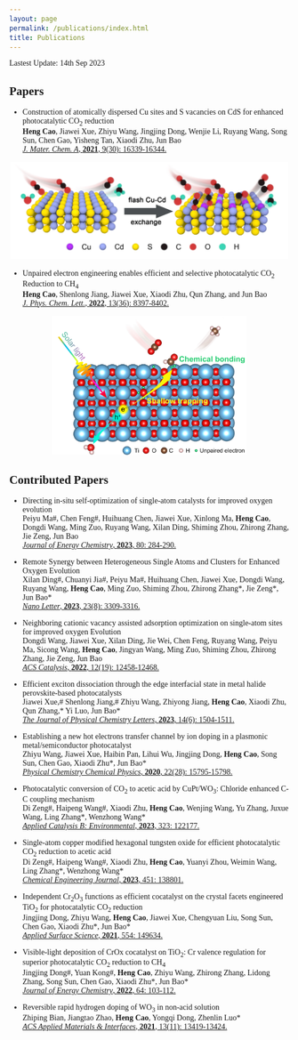 ```yaml
---
layout: page
permalink: /publications/index.html
title: Publications
---
```


Lastest Update: 14th Sep 2023&nbsp; 
<body style="font-family:Verdana">

## Papers

- Construction of atomically dispersed Cu sites and S vacancies on CdS for enhanced photocatalytic CO<sub>2</sub> reduction<br>
**Heng Cao**, Jiawei Xue, Zhiyu Wang, Jingjing Dong, Wenjie Li, Ruyang Wang, Song Sun, Chen Gao, Yisheng Tan, Xiaodi Zhu, Jun Bao<br>
  [<i>J. Mater. Chem. A</i>, <b>2021</b>, 9(30): 16339-16344.](https://doi.org/10.1039/d1ta03615g)<br>

<div align=center>
<img src="images/2.jpg" class="floatpic" width="500" height="175">
</div>



- Unpaired electron engineering enables efficient and selective photocatalytic CO<sub>2</sub> Reduction to CH<sub>4</sub><br>
**Heng Cao**, Shenlong Jiang, Jiawei Xue, Xiaodi Zhu, Qun Zhang, and Jun Bao<br>
[<i>J. Phys. Chem. Lett.</i>, <b>2022</b>, 13(36): 8397-8402.](https://doi.org/10.1021/acs.jpclett.2c01983)<br>

<div align=center>
<img src="images/1.jpg" class="floatpic" width="350" height="250">
</div>

## Contributed Papers

- Directing in-situ self-optimization of single-atom catalysts for improved oxygen evolution<br>Peiyu Ma#, Chen Feng#, Huihuang Chen, Jiawei Xue, Xinlong Ma, **Heng Cao**, Dongdi Wang, Ming Zuo, Ruyang Wang, Xilan Ding, Shiming Zhou, Zhirong Zhang, Jie Zeng, Jun Bao<br> [<i>Journal of Energy Chemistry</i>, <b>2023</b>, 80: 284-290.](http://dx.doi.org/10.1016/j.jechem.2022.12.051)<br>

- Remote Synergy between Heterogeneous Single Atoms and Clusters for Enhanced Oxygen Evolution<br>
Xilan Ding#, Chuanyi Jia#, Peiyu Ma#, Huihuang Chen, Jiawei Xue, Dongdi Wang, Ruyang Wang, **Heng Cao**, Ming Zuo, Shiming Zhou, Zhirong Zhang*, Jie Zeng*, Jun Bao*<br>
[<i>Nano Letter</i>, **2023**, 23(8): 3309-3316.](https://doi.org/10.1021/acs.nanolett.3c00228)<br>

- Neighboring cationic vacancy assisted adsorption optimization on single-atom sites for improved oxygen Evolution<br>
Dongdi Wang, Jiawei Xue, Xilan Ding, Jie Wei, Chen Feng, Ruyang Wang, Peiyu Ma, Sicong Wang, **Heng Cao**, Jingyan Wang, Ming Zuo, Shiming Zhou, Zhirong Zhang, Jie Zeng, Jun Bao <br>
[<i>ACS Catalysis</i>, **2022**, 12(19): 12458-12468.](https://doi.org/10.1021/acscatal.2c03476)<br>

- Efficient exciton dissociation through the edge interfacial state in metal halide perovskite-based photocatalysts<br>
Jiawei Xue,# Shenlong Jiang,# Zhiyu Wang, Zhiyong Jiang, **Heng Cao**, Xiaodi Zhu, Qun Zhang,* Yi Luo, Jun Bao*<br>
[<i>The Journal of Physical Chemistry Letters</i>, **2023**, 14(6): 1504-1511.](https://doi.org/10.1021/acs.jpclett.2c03927)<br>

- Establishing a new hot electrons transfer channel by ion doping in a plasmonic metal/semiconductor photocatalyst<br>
Zhiyu Wang, Jiawei Xue, Haibin Pan, Lihui Wu, Jingjing Dong, **Heng Cao**, Song Sun, Chen Gao, Xiaodi Zhu*, Jun Bao*<br>
[<i>Physical Chemistry Chemical Physics</i>, **2020**, 22(28): 15795-15798.](https://doi.org/10.1039/d0cp01625j)<br>

- Photocatalytic conversion of CO<sub>2</sub> to acetic acid by CuPt/WO<sub>3</sub>: Chloride enhanced C-C coupling mechanism<br>Di Zeng#, Haipeng Wang#, Xiaodi Zhu, **Heng Cao**, Wenjing Wang, Yu Zhang, Juxue Wang, Ling Zhang*, Wenzhong Wang*<br>
[<i>Applied Catalysis B: Environmental</i>, **2023**, 323: 122177.](https://doi.org/10.1016/j.apcatb.2022.122177)<br>

- Single-atom copper modified hexagonal tungsten oxide for efficient photocatalytic CO<sub>2</sub> reduction to acetic acid<br>
Di Zeng#, Haipeng Wang#, Xiaodi Zhu, **Heng Cao**, Yuanyi Zhou, Weimin Wang, Ling Zhang*, Wenzhong Wang*<br>
[<i>Chemical Engineering Journal</i>, **2023**, 451: 138801.](https://doi.org/10.1016/j.cej.2022.138801)<br>

- Independent Cr<sub>2</sub>O<sub>3</sub> functions as efficient cocatalyst on the crystal facets engineered TiO<sub>2</sub> for photocatalytic CO<sub>2</sub> reduction<br>
Jingjing Dong, Zhiyu Wang, **Heng Cao**, Jiawei Xue, Chengyuan Liu, Song Sun, Chen Gao, Xiaodi Zhu*, Jun Bao*<br>
[<i>Applied Surface Science</i>, **2021**, 554: 149634.](https://doi.org/10.1016/j.apsusc.2021.149634)<br>

- Visible-light deposition of CrOx cocatalyst on TiO<sub>2</sub>: Cr valence regulation for superior photocatalytic CO<sub>2</sub> reduction to CH<sub>4</sub><br>
Jingjing Dong#, Yuan Kong#, **Heng Cao**, Zhiyu Wang, Zhirong Zhang, Lidong Zhang, Song Sun, Chen Gao, Xiaodi Zhu*, Jun Bao*<br>
[<i>Journal of Energy Chemistry</i>, **2022**, 64: 103-112.](https://doi.org/10.1016/j.jechem.2021.04.028)<br>

- Reversible rapid hydrogen doping of WO<sub>3</sub> in non-acid solution<br>
Zhiping Bian, Jiangtao Zhao, **Heng Cao**, Yongqi Dong, Zhenlin Luo*<br>
[<i>ACS Applied Materials & Interfaces</i>, **2021**, 13(11): 13419-13424.](https://doi.org/10.1021/acsami.1c01165)<br>


